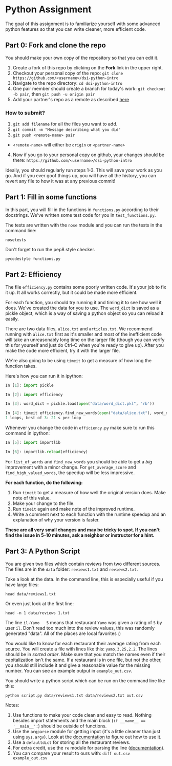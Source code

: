 # Python Assignment

The goal of this assignment is to familiarize yourself with some advanced python features so that you can write cleaner, more efficient code.

## Part 0: Fork and clone the repo

You should make your own copy of the repository so that you can edit it.

1. Create a fork of this repo by clicking on the **Fork** link in the upper right.
2. Checkout your personal copy of the repo: `git clone https://github.com/<username>/dsi-python-intro`
3. Navigate to the repo directory: `cd dsi-python-intro`
4. One pair member should create a branch for today's work: `git checkout -b pair`, then `git push -u origin pair`
5. Add your partner's repo as a remote as described [here](https://github.com/gSchool/dsi-welcome/blob/master/notes/using_git.md)

### How to submit?
1. `git add filename` for all the files you want to add.
2. `git commit -m "Message describing what you did"`
3. `git push <remote-name> pair`
  - `<remote-name>` will either be `origin` or `<partner-name>`
4. Now if you go to your personal copy on github, your changes should be there: `https://github.com/<username>/dsi-python-intro`

Ideally, you should regularly run steps 1-3. This will save your work as you go. And if you ever goof things up, you will have all the history, you can revert any file to how it was at any previous commit!

## Part 1: Fill in some functions

In this part, you will fill in the functions in `functions.py` according to their docstrings. We've written some test code for you in `test_functions.py`.

The tests are written with the `nose` module and you can run the tests in the command line:

```shell
nosetests
```

Don't forget to run the pep8 style checker.

```shell
pycodestyle functions.py
```


## Part 2: Efficiency

The file `efficiency.py` contains some poorly written code. It's your job to fix it up. It all works correctly, but it could be made more efficient.

For each function, you should try running it and timing it to see how well it does. We've created the data for you to use. The `word_dict` is saved as a pickle object, which is a way of saving a python object so you can reload it easily.

There are two data files, `alice.txt` and `articles.txt`. We recommend running with `alice.txt` first as it's smaller and most of the inefficient code will take an unreasonably long time on the larger file (though you can verify this for yourself and just do Ctrl-C when you're ready to give up). After you make the code more efficient, try it with the larger file.

We're also going to be using `timeit` to get a measure of how long the function takes.

Here's how you can run it in ipython:

```python
In [1]: import pickle

In [2]: import efficiency

In [3]: word_dict = pickle.load(open("data/word_dict.pkl", 'rb'))

In [4]: timeit efficiency.find_new_words(open("data/alice.txt"), word_dict)
1 loops, best of 3: 21 s per loop
```

Whenever you change the code in `efficiency.py` make sure to run this command in ipython:

```python
In [5]: import importlib

In [6]: importlib.reload(efficiency)
```

For `list_of_words` and `find_new_words` you should be able to get a *big* improvement with a minor change. For `get_average_score` and `find_high_valued_words`, the speedup will be less impressive.

**For each function, do the following:**

1. Run `timeit` to get a measure of how well the original version does. Make note of this value.
2. Make your change to the file.
3. Run `timeit` again and make note of the improved runtime.
4. Write a comment next to each function with the runtime speedup and an explanation of why your version is faster.

**These are all very small changes and may be tricky to spot. If you can't find the issue in 5-10 minutes, ask a neighbor or instructor for a hint.**


## Part 3: A Python Script

You are given two files which contain reviews from two different sources. The files are in the `data` folder: `reviews1.txt` and `reviews2.txt`.

Take a look at the data. In the command line, this is especially useful if you have large files:

```shell
head data/reviews1.txt
```

Or even just look at the first line:

```shell
head -n 1 data/reviews 1.txt
```

The line `il-Yamo   5` means that restaurant `Yamo` was given a rating of `5` by user `il`. Don't read too much into the review values, this was randomly generated "data". All of the places are local favorites :)

You would like to know for each restaurant their average rating from each source. You will create a file with lines like this: `yamo,3.25,2.2`. The lines should be in *sorted order*. Make sure that you match the names even if their capitalization isn't the same. If a restaurant is in one file, but not the other, you should still include it and give a reasonable value for the missing number. You can see an example output in `example_out.csv`.

You should write a python script which can be run on the command line like this:

```shell
python script.py data/reviews1.txt data/reviews2.txt out.csv
```

Notes:

1. Use functions to make your code clean and easy to read. Nothing besides import statements and the main block (`if __name__ == '__main__':`) should be outside of functions.
2. Use the `argparse` module for getting input (it's a little cleaner than just using `sys.argv`). Look at the [documentation](https://docs.python.org/dev/library/argparse.html) to figure out how to use it.
3. Use a `defaultdict` for storing all the restaurant reviews.
4. For extra credit, use the `re` module for parsing the line ([documentation](https://docs.python.org/2/library/re.html)).
5. You can compare your result to ours with: `diff out.csv example_out.csv`
